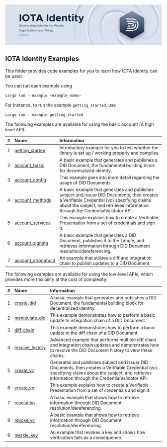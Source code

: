![banner](./../.meta/identity_banner.png)



## IOTA Identity Examples

This folder provides code examples for you to learn how IOTA Identity can be used.

You can run each example using

```rust
cargo run --example <example_name>
```

For Instance, to run the example `getting_started`, use

```rust
cargo run --example getting_started
```

The following examples are available for using the basic account (A high level API):

| # | Name | Information |
| :--: | :----------------------------------------------------- | :------------------------------------------------------------------------------------------------------------------------- |
| 1 | [getting_started](./getting_started.rs) | Introductory example for you to test whether the library is set up / working properly and compiles.                        |
| 2 | [account_basic](./account/basic.rs) | A basic example that generates and publishes a DID Document, the fundamental building block for decentralized identity.    |
| 3 | [account_config](./account/config.rs) | This example goes into more detail regarding the usage of DID Documents. |
| 4 | [account_methods](./account/methods.rs) | A basic example that generates and publishes subject and issuer DID Documents, then creates a Verifiable Credential (vc) specifying claims about the subject, and retrieves information through the CredentialValidator API. |
| 5 | [account_services](./account/services.rs) | This example explains how to create a Verifiable Presentation from a set of credentials and sign it. |
| 6 | [account_signing](./account/signing.rs) | A basic example that generates a DID Document, publishes it to the Tangle, and retrieves information through DID Document resolution/dereferencing. |
| 7 | [account_stronghold](./account/stronghold.rs) | An example that utilizes a diff and integration chain to publish updates to a DID Document. |


The following examples are available for using the low-level APIs, which provides more flexibility at the cost of complexity:

| # | Name | Information |
| :--: | :----------------------------------------------------- | :------------------------------------------------------------------------------------------------------------------------- |
| 1 | [create_did](./low-level-api/create_did.rs) | A basic example that generates and publishes a DID Document, the fundamental building block for decentralized identity. |
| 2 | [manipulate_did](low-level-api/manipulate_did.rs) | This example demonstrates how to perform a basic update to integration chain of a DID Document. |
| 3 | [diff_chain](low-level-api/diff_chain.rs) | This example demonstrates how to perform a basic update to the diff chain of a DID Document. |
| 4 | [resolve_history](low-level-api/resolve_history.rs) | Advanced example that performs multiple diff chain and integration chain updates and demonstrates how to resolve the DID Document history to view these chains. |
| 5 | [create_vc](./low-level-api/create_vc.rs) | Generates and publishes subject and issuer DID Documents, then creates a Verifiable Credential (vc) specifying claims about the subject, and retrieves information through the CredentialValidator API. |
| 6 | [create_vp](./low-level-api/create_vp.rs) | This example explains how to create a Verifiable Presentation from a set of credentials and sign it. |
| 7 | [resolution](./low-level-api/resolution.rs) | A basic example that shows how to retrieve information through DID Document resolution/dereferencing. |
| 8 | [revoke_vc](./low-level-api/revoke_vc.rs) | A basic example that shows how to retrieve information through DID Document resolution/dereferencing. |
| 9 | [merkle_key](./low-level-api/merkle_key.rs) | An example that revokes a key and shows how verification fails as a consequence. |

